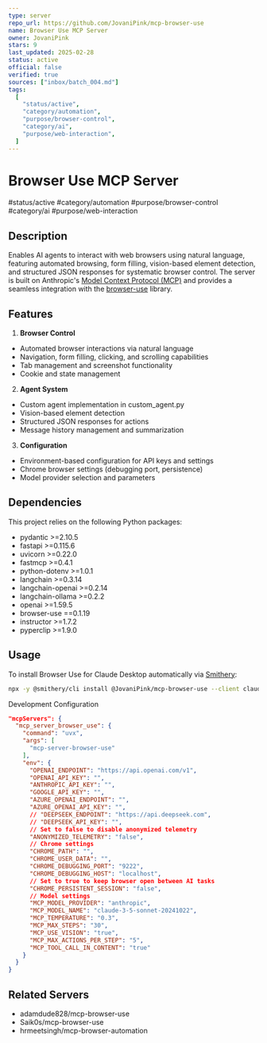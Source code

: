 ```yaml
---
type: server
repo_url: https://github.com/JovaniPink/mcp-browser-use
name: Browser Use MCP Server
owner: JovaniPink
stars: 9
last_updated: 2025-02-28
status: active
official: false
verified: true
sources: ["inbox/batch_004.md"]
tags:
  [
    "status/active",
    "category/automation",
    "purpose/browser-control",
    "category/ai",
    "purpose/web-interaction",
  ]
---
```


# Browser Use MCP Server

#status/active #category/automation #purpose/browser-control #category/ai #purpose/web-interaction

## Description

Enables AI agents to interact with web browsers using natural language, featuring automated browsing, form filling, vision-based element detection, and structured JSON responses for systematic browser control. The server is built on Anthropic's [Model Context Protocol (MCP)](https://modelcontextprotocol.io/introduction) and provides a seamless integration with the [browser-use](https://github.com/browser-use/browser-use) library.

## Features

1.  **Browser Control**

- Automated browser interactions via natural language
- Navigation, form filling, clicking, and scrolling capabilities
- Tab management and screenshot functionality
- Cookie and state management

2.  **Agent System**

- Custom agent implementation in custom_agent.py
- Vision-based element detection
- Structured JSON responses for actions
- Message history management and summarization

3.  **Configuration**

- Environment-based configuration for API keys and settings
- Chrome browser settings (debugging port, persistence)
- Model provider selection and parameters

## Dependencies

This project relies on the following Python packages:

- pydantic >=2.10.5
- fastapi >=0.115.6
- uvicorn >=0.22.0
- fastmcp >=0.4.1
- python-dotenv >=1.0.1
- langchain >=0.3.14
- langchain-openai >=0.2.14
- langchain-ollama >=0.2.2
- openai >=1.59.5
- browser-use ==0.1.19
- instructor >=1.7.2
- pyperclip >=1.9.0

## Usage

To install Browser Use for Claude Desktop automatically via [Smithery](https://smithery.ai/server/@JovaniPink/mcp-browser-use):

```bash
npx -y @smithery/cli install @JovaniPink/mcp-browser-use --client claude
```

Development Configuration

```json
"mcpServers": {
  "mcp_server_browser_use": {
    "command": "uvx",
    "args": [
      "mcp-server-browser-use"
    ],
    "env": {
      "OPENAI_ENDPOINT": "https://api.openai.com/v1",
      "OPENAI_API_KEY": "",
      "ANTHROPIC_API_KEY": "",
      "GOOGLE_API_KEY": "",
      "AZURE_OPENAI_ENDPOINT": "",
      "AZURE_OPENAI_API_KEY": "",
      // "DEEPSEEK_ENDPOINT": "https://api.deepseek.com",
      // "DEEPSEEK_API_KEY": "",
      // Set to false to disable anonymized telemetry
      "ANONYMIZED_TELEMETRY": "false",
      // Chrome settings
      "CHROME_PATH": "",
      "CHROME_USER_DATA": "",
      "CHROME_DEBUGGING_PORT": "9222",
      "CHROME_DEBUGGING_HOST": "localhost",
      // Set to true to keep browser open between AI tasks
      "CHROME_PERSISTENT_SESSION": "false",
      // Model settings
      "MCP_MODEL_PROVIDER": "anthropic",
      "MCP_MODEL_NAME": "claude-3-5-sonnet-20241022",
      "MCP_TEMPERATURE": "0.3",
      "MCP_MAX_STEPS": "30",
      "MCP_USE_VISION": "true",
      "MCP_MAX_ACTIONS_PER_STEP": "5",
      "MCP_TOOL_CALL_IN_CONTENT": "true"
    }
  }
}
```

## Related Servers

- adamdude828/mcp-browser-use
- Saik0s/mcp-browser-use
- hrmeetsingh/mcp-browser-automation
